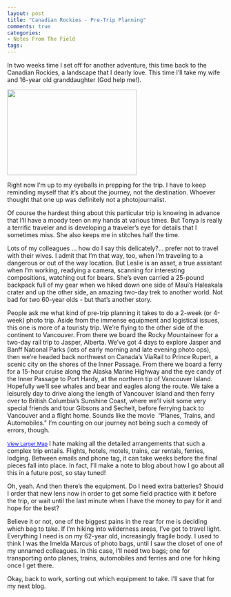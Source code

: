 ```yaml
---
layout: post
title: "Canadian Rockies - Pre-Trip Planning"
comments: true
categories:
- Notes From The Field
tags:
---
```

In two weeks time I set off for another adventure, this time back to the Canadian Rockies, a landscape that I dearly love. This time I’ll take my wife and 16-year old granddaughter (God help me!).

<a href="http://blog.lesterpickerphoto.com/wp-content/uploads/2010/07/CanadianRockies2009-3032009-10-05.jpg"><img class="size-medium wp-image-205" title="CanadianRockies2009 3032009-10-05" src="http://blog.lesterpickerphoto.com/wp-content/uploads/2010/07/CanadianRockies2009-3032009-10-05-300x199.jpg" alt="" width="300" height="199"></a>

Right now I’m up to my eyeballs in prepping for the trip. I have to keep reminding myself that it’s about the journey, not the destination. Whoever thought that one up was definitely not a photojournalist.

Of course the hardest thing about this particular trip is knowing in advance that I’ll have a moody teen on my hands at various times. But Tonya is really a terrific traveler and is developing a traveler’s eye for details that I sometimes miss. She also keeps me in stitches half the time.

Lots of my colleagues … how do I say this delicately?... prefer not to travel with their wives. I admit that I’m that way, too, when I’m traveling to a dangerous or out of the way location. But Leslie is an asset, a true assistant when I’m working, readying a camera, scanning for interesting compositions, watching out for bears. She’s even carried a 25-pound backpack full of my gear when we hiked down one side of Maui’s Haleakala crater and up the other side, an amazing two-day trek to another world. Not bad for two 60-year olds - but that’s another story.

People ask me what kind of pre-trip planning it takes to do a 2-week (or 4-week) photo trip. Aside from the immense equipment and logistical issues, this one is more of a touristy trip. We’re flying to the other side of the continent to Vancouver. From there we board the Rocky Mountaineer for a two-day rail trip to Jasper, Alberta. We’ve got 4 days to explore Jasper and Banff National Parks (lots of early morning and late evening photo ops), then we’re headed back northwest on Canada’s ViaRail to Prince Rupert, a scenic city on the shores of the Inner Passage. From there we board a ferry for a 15-hour cruise along the Alaska Marine Highway and the eye candy of the Inner Passage to Port Hardy, at the northern tip of Vancouver Island. Hopefully we’ll see whales and bear and eagles along the route. We take a leisurely day to drive along the length of Vancouver Island and then ferry over to British Columbia’s Sunshine Coast, where we’ll visit some very special friends and tour Gibsons and Sechelt, before ferrying back to Vancouver and a flight home. Sounds like the movie  “Planes, Trains, and Automobiles.” I’m counting on our journey not being such a comedy of errors, though.

<small><a style="color: #0000ff; text-align: left;" href="http://maps.google.com/maps?f=d&amp;source=embed&amp;saddr=Port+Hardy,+BC+-+Prince+Rupert,+BC&amp;daddr=Port+Hardy,+BC+-+Prince+Rupert,+BC+to:Inland+Island+Hwy%2FNanaimo+Pkwy%2FBC-19+S+to:Stewart+Rd%2FSunshine+Coast+Hwy%2FBC-101+N+to:Cambie+St+to:Trans-Canada+Hwy%2FAB-1+E+to:Icefields+Pkwy%2FAB-93+N+to:54.313319,-130.297852&amp;hl=en&amp;geocode=FShmPAMdvus6-A%3BFbwNBgMdBgRn-A%3BFfZ87gIdxhKc-A%3BFWQf8gIdam2j-A%3BFYCD7wIdgmip-A%3BFUTzEAMdprwS-Q%3BFSqdJgMdDCj2-A%3B&amp;mra=mi&amp;mrcr=6&amp;mrsp=7&amp;sz=8&amp;sll=54.027133,-129.462891&amp;sspn=4.146955,7.646484&amp;ie=UTF8&amp;ll=54.027133,-129.462891&amp;spn=4.146955,7.646484">View Larger Map</a></small>
I hate making all the detailed arrangements that such a complex trip entails. Flights, hotels, motels, trains, car rentals, ferries, lodging. Between emails and phone tag, it can take weeks before the final pieces fall into place. In fact, I’ll make a note to blog about how I go about all this in a future post, so stay tuned!

Oh, yeah. And then there’s the equipment. Do I need extra batteries? Should I order that new lens now in order to get some field practice with it before the trip, or wait until the last minute when I have the money to pay for it and hope for the best?

Believe it or not, one of the biggest pains in the rear for me is deciding which bag to take. If I’m hiking into wilderness areas, I’ve got to travel light. Everything I need is on my 62-year old, increasingly fragile body. I used to think I was the Imelda Marcus of photo bags, until I saw the closet of one of my unnamed colleagues. In this case, I’ll need two bags; one for transporting onto planes, trains, automobiles and ferries and one for hiking once I get there.

Okay, back to work, sorting out which equipment to take. I’ll save that for my next blog.